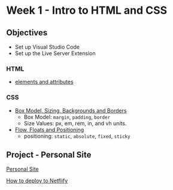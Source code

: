 # Week 1 - Intro to HTML and CSS

## Objectives 
- Set up Visual Studio Code 
- Set up the Live Server Extension 

### HTML 
- [elements and attributes](./module-1/lecture.md)

### CSS
- [Box Model, Sizing, Backgrounds and Borders](./module-2/lecture.md)
    - Box Model: `margin`, `padding`, `border`
    - Size Values: px, em, rem, in, and vh units.
- [Flow, Floats and Positioning](./module-3/lecture.md) 
    - positioning: `static`, `absolute`, `fixed`, `sticky`


## Project - Personal Site
[Personal Site](https://learn.fullstackacademy.com/workshop/5e29d2cd1f75040004050af8/landing)

[How to deploy to Netflify](https://www.youtube.com/watch?v=etZ9HSUoTPU)
